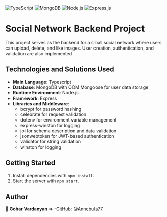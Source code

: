 ![TypeScript](https://img.shields.io/badge/typescript-%23007ACC.svg?style=for-the-badge&logo=typescript&logoColor=white)
![MongoDB](https://img.shields.io/badge/MongoDB-%234ea94b.svg?style=for-the-badge&logo=mongodb&logoColor=white)
![Node.js](https://img.shields.io/badge/node.js-%2343853D.svg?style=for-the-badge&logo=node-dot-js&logoColor=white)
![Express.js](https://img.shields.io/badge/express.js-%23404d59.svg?style=for-the-badge&logo=express&logoColor=%2361DAFB)

# Social Network Backend Project

This project serves as the backend for a small social network where users can upload, delete, and like images. 
User creation, authentication, and validation are also implemented.

## Technologies and Solutions Used
- **Main Language**: Typescript
- **Database**: MongoDB with ODM Mongoose for user data storage
- **Runtime Environment**: Node.js
- **Framework**: Express
- **Libraries and Middleware**:
  - bcrypt for password hashing
  - celebrate for request validation
  - dotenv for environment variable management
  - express-winston for logging
  - joi for schema description and data validation
  - jsonwebtoken for JWT-based authentication
  - validator for string validation
  - winston for logging


## Getting Started
1. Install dependencies with `npm install`.
2. Start the server with `npm start`.

## Author
👤 **Gohar Vardanyan** => -GitHub: [@Annebula77](https://github.com/Annebula77)
